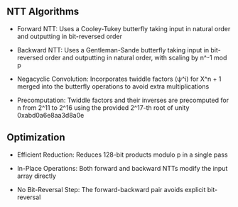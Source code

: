 ## NTT Algorithms

- Forward NTT: Uses a Cooley-Tukey butterfly taking input in natural order and outputting in bit-reversed order

- Backward NTT: Uses a Gentleman-Sande butterfly taking input in bit-reversed order and outputting in natural order, with scaling by n^-1 mod p

- Negacyclic Convolution: Incorporates twiddle factors (ψ^i) for X^n + 1 merged into the butterfly operations to avoid extra multiplications

- Precomputation: Twiddle factors and their inverses are precomputed for n from 2^11 to 2^16 using the provided 2^17-th root of unity 0xabd0a6e8aa3d8a0e


## Optimization

- Efficient Reduction: Reduces 128-bit products modulo p in a single pass

- In-Place Operations: Both forward and backward NTTs modify the input array directly

- No Bit-Reversal Step: The forward-backward pair avoids explicit bit-reversal
